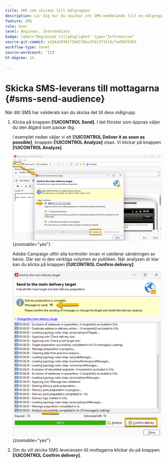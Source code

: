 ```yaml
---
title: SMS som skickas till målgruppen
description: Lär dig hur du skickar ett SMS-meddelande till en målgrupp
feature: SMS
role: User
level: Beginner, Intermediate
badge: label="Begränsad tillgänglighet" type="Informative"
source-git-commit: a184a29301f2bd739bc3fd1373fc8cfad58f0393
workflow-type: tm+mt
source-wordcount: '113'
ht-degree: 1%

---
```



# Skicka SMS-leverans till mottagarna {#sms-send-audience}

När ditt SMS har validerats kan du skicka det till dess målgrupp.

1. Klicka på knappen **[!UICONTROL Send]**.
I det fönster som öppnas väljer du den åtgärd som passar dig.

   I exemplet nedan väljer vi att **[!UICONTROL Deliver it as soon as possible]**, knappen **[!UICONTROL Analyze]** visas. Vi klickar på knappen **[!UICONTROL Analyze]**.

   ![](assets/send_action.png){zoomable="yes"}

   Adobe Campaign utför alla kontroller innan vi validerar sändningen av bevis. Där ser ni den verkliga volymen av publiken. När analysen är klar kan du klicka på knappen **[!UICONTROL Confirm delivery]**.

   ![](assets/send_analyze.png){zoomable="yes"}

1. Om du vill skicka SMS-leveransen till mottagarna klickar du på knappen **[!UICONTROL Confirm delivery]**.
